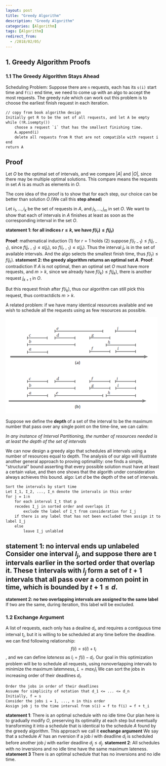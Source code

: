 ```yaml
---
layout: post
title: "Greedy Algorithm"
description: "Greedy Algorithm"
categories: [Algorithm]
tags: [Algorithm]
redirect_from:
  - /2018/02/05/
---
```


## 1. Greedy Algorithm Proofs

### 1.1 The Greedy Algorithm Stays Ahead
Scheduling Problem: 
Suppose there are `n` requests, each has its `s(i)` start time and `f(i)` end time, we need to come up with an algo to accept the most requests.
The greedy rule which can work out this problem is to choose the earliest finish request in each iteration. 
```
// copy from book algorithm design
Initially get R to be the set of all requests, and let A be empty
while (!R.isempty())
	choose a request `i` that has the smallest finishing time.
	A.append(i)
	delete all requests from R that are not compatible with request i
end
return A
```
**Proof**
-----------------------
Let $O$ be the optimal set of intervals, and we compare $|A|$ and $|O|$, since there may be multiple optimal solutions. 
This compare means the requests in set $A$ is as much as elements in $O$. 

The core idea of the proof is to show that for each step, our choice can be better than solution $O$.(We call this **step ahead**)

Let $i_1, ..., i_k$ be the set of requests in $A$, and $j_1, ..., j_m$ in set $O$. 
We want to show that each of intervals in $A$ finishes at least as soon as the corresponding interval in the set $O$.

**statement 1: for all indices $r \leq k$, we have $f(i_r) \leq f(j_r)$**

**Proof**: mathematical induction
(1) for $r = 1$ holds
(2) suppose $f(i_{r-1}) \leq f(j_{r-1})$, since $f(j_{r-1}) \leq s(j_r)$, so $f(i_{r-1}) \leq s(j_r)$. Thus the interval $j_r$ is in the set of available intervals. 
And the algo selects the smallest finish time, thus $f(i_r) \leq f(j_r)$. 
**statement 2: the greedy algorithm returns an optimal set $A$**.
**Proof**: contradiction
If $A$ is not optimal, then an optimal set $O$ must have more requests, and $m > k$, since we already have $f(i_k) \leq f(j_k)$, there is another request $j_{k+1}$ in $O$. 

But this request finish after $f(i_k)$, thus our algorithm can still pick this request, thus contractdicts $m>k$. 

A related problem: if we have many identical resources available and we wish to schedule all the requests using as few resources as possible. 

![greedy_1](https://raw.githubusercontent.com/Aperjump/Aperjump.github.io/master/_picture/2018-02-05-Greedy_Algorithm/greedy_1.PNG)

Suppose we define the **depth** of a set of the interval to be the maximum number that pass over any single point on the time-line, we can calim: 

*In any instance of Interval Partitioning, the number of resources needed is at least the depth of the set of intervals*

We can now design a greedy algo that schedules all intervals using a number of resources equal to depth. 
The analysis of our algo will illustrate another general approach to proving optimallity: 
one finds a simple, "structural" bound asserting that every possible solution must have at least a certain value, and then one shows that the algorith under consideration always achieves this bound. 
algo:
Let $d$ be the depth of the set of intervals. 
```
Sort the intervals by start time
Let I_1, I_2, ..., I_n denote the intervals in this order
for j = 1:n
    for each interval I_t that p
    recedes I_j in sorted order and overlaps it 
        exclude the label of I_t from consideration for I_j
    if there is any label that has not been excluded then assign it to label I_j
    else 
        leave I_j unlabled
```
**statement 1: no interval ends up unlabeled**
Consider one interval $I_j$, and suppose there are t intervals earlier in the sorted order that overlap it. 
These t intervals with $I_j$ form a set of $t+1$ intervals that all pass over a common point in time, which is bounded by $t+1 \leq d$.
------------------------------
**statement 2: no two overlapping intervals are assigned to the same label**
If two are the same, during iteration, this label will be excluded. 

### 1.2 Exchange Argument
A list of requests, each only has a dealine $d_i$, and requires a contiguous time interval $t_i$, but it is willing to be scheduled at any time before the deadline. 
we can find following relationship:
$$ f(i) = s(i) + t_i$$, and we can define *lateness* as $l_i = f(i) - d_i$. 
Our goal in this optimization problem will be to schedule all requests, using nonoverlapping intervals to minimize the maximum latemness, $L = max_il_i$
We can sort the jobs in increasing order of their deadlines $d_i$. 
```
Order the jobs in order of their deadlines
Assume for simplicity of notation that d_1 <= ... <= d_n
Initially, f = s
Consider the jobs i = 1, ..., n in this order
Assign job j to the time interval from s(i) = f to f(i) = f + t_i
```
**statement 1**: There is an optimal schedule with no idle time
Our plan here is to gradually modify $O$, preserving its optimality at each step but eventually transforming it into a schedule that is identical to the schedule $A$ found by the greedy algorithm. 
This approach we call it **exchange argument**
We say that a schedule $A'$ has an nversion if a job $i$ with deadline $d_i$ is scheduled before another job $j$ with earlier deadline $d_j \leq d_j$. 
**statement 2**: All schedules with no inversions and no idle time have the same maximum lateness.
**statement 3** There is an optimal schedule that has no inversions and no idle time. 
